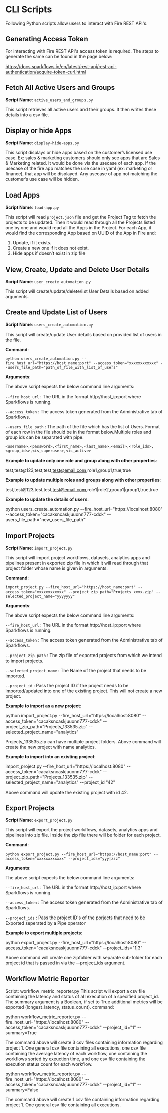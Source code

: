 
# CLI Scripts

Following Python scripts allow users to interact with Fire REST API's.

Generating Access Token
-------------------------

For interacting with Fire REST API's access token is required. The steps to generate the same can be found in the page below:

https://docs.sparkflows.io/en/latest/rest-api/rest-api-authentication/acquire-token-curl.html

Fetch All Active Users and Groups
---------------------------

**Script Name**: `active_users_and_groups.py`

This script retrieves all active users and their groups. It then writes these details into a csv file.

Display or hide Apps
----------------------

**Script Name**: `display-hide-apps.py`

This script displays or hide apps based on the customer’s licensed use case. Ex: sales & marketing customers should only see apps that are Sales & Marketing related. It would be done via the usecase of each app.  If the usecase of the fire app matches the use case in yaml (ex: marketing or finance), that app will be displayed. Any usecase of app not matching the customer’s use case will be hidden.


Load Apps
-------------

**Script Name**: `load-app.py`

This script will read `project.json` file and get the Project Tag to fetch the projects to be updated. Then it would read through all the Projects listed one by one and would read all the Apps in the Project. For each App, it would find the corresponding App based on UUID of the App in Fire and:

   1. Update, if it exists. 
   2. Create a new one if it does not exist. 
   3. Hide apps if doesn’t exist in zip file


View, Create, Update and Delete User Details
---------------------------

**Script Name**: `user_create_automation.py`

This script will create/update/delete/list User Details based on added arguments.


Create and Update List of Users
---------------------------

**Script Name**: `users_create_automation.py`

This script will create/update User details based on provided list of users in the file.

**Command**: 

`python users_create_automation.py --fire_host_url="https://host_name:port" --access_token="xxxxxxxxxxxx" --users_file_path="path_of_file_with_list_of_users"`

**Arguments**:

The above script expects the below command line arguments:

`--fire_host_url` : The URL in the format http://host_ip:port where Sparkflows is running.

`--access_token` : The access token generated from the Administrative tab of Sparkflows.

`--users_file_path` : The path of the file which has the list of Users. Format of each row in the file should be in the format below.Multiple roles and group ids can be separated with pipe.

```<username>,<password>,<first_name>,<last_name>,<email>,<role_ids>,<group_ids>,<is_superuser>,<is_active>```

**Example to update only one role and group along with other properties**:

test,test@123,test,test,test@email.com,role1,group1,true,true

**Example to update multiple roles and groups along with other properties**:

test,test@123,test,test,test@email.com,role1|role2,group1|group1,true,true
   
**Example to update the details of users**: 

   python users_create_automation.py --fire_host_url="https://localhost:8080" --access_token="cacaksncaskjuuonn777-cdck" --users_file_path="new_users_file_path"

   
Import Projects
----------------------

**Script Name**: `import_project.py`

This script will import project workflows, datasets, analytics apps and pipelines present in exported zip file in which it will read through that project folder whose name is given in arguments.

**Command**:

`import_project.py --fire_host_url="https://host_name:port" --access_token="xxxxxxxxxxxx" --project_zip_path="Projects_xxxx.zip" --selected_project_name="yyyyyyy"`

**Arguments**:

The above script expects the below command line arguments:

`--fire_host_url` : The URL in the format http://host_ip:port where Sparkflows is running.

`--access_token` : The access token generated from the Administrative tab of Sparkflows.

`--project_zip_path` : The zip file of exported projects from which we intend to import projects.

`--selected_project_name` : The Name of the project that needs to be imported.

`--project_id` : Pass the project ID if the project needs to be imported/updated into one of the existing project. This will not create a new project.

   

**Example to import as a new project**:

python import_project.py --fire_host_url="https://localhost:8080" --access_token="cacaksncaskjuuonn777-cdck" --project_zip_path="Projects_133535.zip" --selected_project_name="analytics"

Projects_133535.zip can have multiple project folders. Above command will create the new project with name analytics.
   
   
**Example to import into an existing project**: 

import_project.py --fire_host_url="https://localhost:8080" --access_token="cacaksncaskjuuonn777-cdck" --project_zip_path="Projects_133535.zip" --selected_project_name="analytics" --project_id "42"
   
Above command will update the existing project with id 42.
   
   
Export Projects
----------------------

**Script Name**: `export_project.py`

This script will export the project workflows, datasets, analytics apps and pipelines into zip file. Inside the zip file there will be folder for each project.

**Command**:

`python export_project.py --fire_host_url="https://host_name:port" --access_token="xxxxxxxxxxxx" --project_ids="yyy|zzz"`

**Arguments**:

The above script expects the below command line arguments:

`--fire_host_url` : The URL in the format http://host_ip:port where Sparkflows is running.

`--access_token` : The access token generated from the Administrative tab of Sparkflows.

`--project_ids` : Pass the project ID's of the porjects that need to be Exported seperated by a Pipe operator

**Example to export multiple projects**:  

   python export_project.py --fire_host_url="https://localhost:8080" --access_token="cacaksncaskjuuonn777-cdck" --project_ids="1|3"
   
   Above command will create one zipfolder with separate sub-folder for each project id that is passed in via the --project_ids argument.

Workflow Metric Reporter
----------------------
Script: workflow_metric_reporter.py
This script will export a csv file containing the latency and status of all execution of a specified project_id. The summary argument is a Boolean, if set to True additional metrics will be exported (longest_latency, status_count).
command:  

   python workflow_metric_reporter.py --fire_host_url="https://localhost:8080" --access_token="cacaksncaskjuuonn777-cdck" --project_id="1" --summary=True  

   The command above will create 3 csv files containing information regarding project 1. One general csv file containing all executions, one csv file containing the average latency of each workflow, one containing the workflows sorted by exeuction time, and one csv file containing the execution status count for each workflow. 
   
   python workflow_metric_reporter.py --fire_host_url="https://localhost:8080" --access_token="cacaksncaskjuuonn777-cdck" --project_id="1" --summary=False
   
   The command above will create 1 csv file containing information regarding project 1. One general csv file containing all executions. 

      
   
